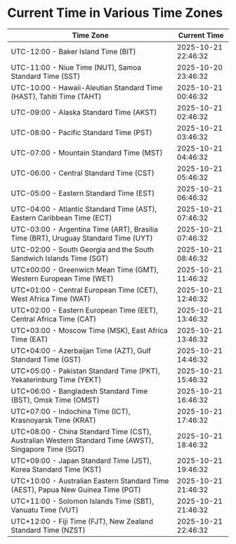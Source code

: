 # Current Time in Various Time Zones

| Time Zone | Current Time |
|-----------|--------------|
| UTC-12:00 - Baker Island Time (BIT) | 2025-10-21 22:46:32 |
| UTC-11:00 - Niue Time (NUT), Samoa Standard Time (SST) | 2025-10-20 23:46:32 |
| UTC-10:00 - Hawaii-Aleutian Standard Time (HAST), Tahiti Time (TAHT) | 2025-10-21 00:46:32 |
| UTC-09:00 - Alaska Standard Time (AKST) | 2025-10-21 02:46:32 |
| UTC-08:00 - Pacific Standard Time (PST) | 2025-10-21 03:46:32 |
| UTC-07:00 - Mountain Standard Time (MST) | 2025-10-21 04:46:32 |
| UTC-06:00 - Central Standard Time (CST) | 2025-10-21 05:46:32 |
| UTC-05:00 - Eastern Standard Time (EST) | 2025-10-21 06:46:32 |
| UTC-04:00 - Atlantic Standard Time (AST), Eastern Caribbean Time (ECT) | 2025-10-21 07:46:32 |
| UTC-03:00 - Argentina Time (ART), Brasília Time (BRT), Uruguay Standard Time (UYT) | 2025-10-21 07:46:32 |
| UTC-02:00 - South Georgia and the South Sandwich Islands Time (SGT) | 2025-10-21 08:46:32 |
| UTC±00:00 - Greenwich Mean Time (GMT), Western European Time (WET) | 2025-10-21 11:46:32 |
| UTC+01:00 - Central European Time (CET), West Africa Time (WAT) | 2025-10-21 12:46:32 |
| UTC+02:00 - Eastern European Time (EET), Central Africa Time (CAT) | 2025-10-21 13:46:32 |
| UTC+03:00 - Moscow Time (MSK), East Africa Time (EAT) | 2025-10-21 13:46:32 |
| UTC+04:00 - Azerbaijan Time (AZT), Gulf Standard Time (GST) | 2025-10-21 14:46:32 |
| UTC+05:00 - Pakistan Standard Time (PKT), Yekaterinburg Time (YEKT) | 2025-10-21 15:46:32 |
| UTC+06:00 - Bangladesh Standard Time (BST), Omsk Time (OMST) | 2025-10-21 16:46:32 |
| UTC+07:00 - Indochina Time (ICT), Krasnoyarsk Time (KRAT) | 2025-10-21 17:46:32 |
| UTC+08:00 - China Standard Time (CST), Australian Western Standard Time (AWST), Singapore Time (SGT) | 2025-10-21 18:46:32 |
| UTC+09:00 - Japan Standard Time (JST), Korea Standard Time (KST) | 2025-10-21 19:46:32 |
| UTC+10:00 - Australian Eastern Standard Time (AEST), Papua New Guinea Time (PGT) | 2025-10-21 21:46:32 |
| UTC+11:00 - Solomon Islands Time (SBT), Vanuatu Time (VUT) | 2025-10-21 21:46:32 |
| UTC+12:00 - Fiji Time (FJT), New Zealand Standard Time (NZST) | 2025-10-21 22:46:32 |
